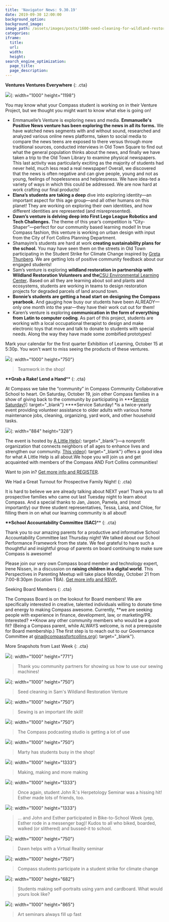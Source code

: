 ```yaml
---
title: 'Navigator News: 9.30.19'
date: 2019-09-30 12:00:00
background_option:
background_image:
image_path: /assets/images/posts/1600-seed-cleaning-for-wildland-restoration.jpg
categories:
iframe:
  title:
  url:
  width:
  height:
search_engine_optimization:
  page_title:
  page_description:
---
```


**Ventures Ventures Everywhere**
{: .cta}

![](/assets/images/electronics-work-in-the-communication-venture.jpg){: width="1000" height="1198"}

You may know what your Compass student is working on in their Venture Project, but we thought you might want to know what else is going on\!

* Emmanuelle’s Venture is exploring news and media. **Emmanuelle's Positive News venture has been exploring the news in all its forms.** We have watched news segments with and without sound, researched and analyzed various online news platforms, taken to social media to compare the news teens are exposed to there versus through more traditional sources, conducted interviews in Old Town Square to find out what the general population thinks about the news, and finally we have taken a trip to the Old Town Library to examine physical newspapers. This last activity was particularly exciting as the majority of students had never held, much less read a real newspaper\! Overall, we discovered that the news is often negative and can give people, young and not as young, feelings of hopelessness and helplessness. We have idea-ted a variety of ways in which this could be addressed. We are now hard at work crafting our final products\!&nbsp;
* **Elana’s students are taking a deep** dive into exploring identity—an important aspect for this age group—and all other humans on this planet\! They are working on exploring their own identities, and how different identities are represented (and misrepresented).&nbsp;
* **Dawn’s venture is delving deep into First Lego League Robotics and Tech Challenges.**&nbsp;The theme of this year’s competition is “City-Shaper”—perfect for our community based learning model\! In true Compass fashion, this venture is working on urban design with input from the City of Fort Collins Planning Department.
* Shamayim’s students are hard at work **creating sustainability plans for the school.**&nbsp;You may have seen them on the streets in Old Town participating in the Student Strike for Climate Change inspired by [Greta Thunberg](https://compassfortcollins.us14.list-manage.com/track/click?u=f92353bb4e553c0be87c16d55&amp;id=9d139a575b&amp;e=d44f2694ec). We are getting lots of positive community feedback about our engaged students\!
* Sam’s venture is exploring **wildland restoration in partnership with Wildland Restoration Volunteers and the**[CSU Environmental Learning Center](https://compassfortcollins.us14.list-manage.com/track/click?u=f92353bb4e553c0be87c16d55&amp;id=b125146db8&amp;e=d44f2694ec)**.** Based on all they are learning about soil and plants and ecosystems, students are working in teams to design restoration projects for degraded parcels of land around town.
* **Bonnie’s students are getting a head start on designing the Compass yearbook.** And gauging how busy our students have been ALREADY—only one month into the year—they have their work cut out for them\! &nbsp;
* Karen’s venture is exploring **communication in the form of everything from Latin to computer coding**. As part of this project, students are working with a local occupational therapist to design and make electronic toys that move and talk to donate to students with special needs. Along the way they have made some zombified prototypes\!

Mark your calendar for the first quarter Exhibition of Learning, October 15 at 5:30p. You won't want to miss seeing the products of these ventures.

![](/assets/images/teamwork-in-the-shop.jpg){: width="1000" height="750"}

> Teamwork in the shop\!

**\*\*Grab a Rake\! Lend a Hand**\*\*
{: .cta}

At Compass we take the “community” in Compass Community Collaborative School to heart. On Saturday, October 19, join other Compass families in a show of giving back to the community by participating in&nbsp;***[Service Saturday\!](https://compassfortcollins.us14.list-manage.com/track/click?u=f92353bb4e553c0be87c16d55&amp;id=db40b66a57&amp;e=d44f2694ec){: target="_blank"}&nbsp;****Service Saturday\!&nbsp;*is a twice-yearly event providing volunteer assistance to older adults with various home maintenance jobs, cleaning, organizing, yard work, and other household tasks.

![](/assets/images/screen-shot-2019-09-17-at-6-59-34-pm.png){: width="884" height="328"}

The event is hosted by&nbsp;[A Little Help](https://compassfortcollins.us14.list-manage.com/track/click?u=f92353bb4e553c0be87c16d55&amp;id=dbcd4ae70a&amp;e=d44f2694ec){: target="_blank"}—a nonprofit organization that connects neighbors of all ages to enhance lives and strengthen our community.&nbsp;[This video](https://compassfortcollins.us14.list-manage.com/track/click?u=f92353bb4e553c0be87c16d55&amp;id=baa95c2caa&amp;e=d44f2694ec){: target="_blank"}&nbsp;offers a good idea for what A Little Help is all about.We hope you will join us and get acquainted with members of the Compass AND Fort Collins communities\!

Want to join in? [Get more info and REGISTER](https://www.alittlehelp.org/civicrm/event/register?id=1585&amp;reset=1).

We Had a Great Turnout for Prospective Family Night\!
{: .cta}

It is hard to believe we are already talking about NEXT year\! Thank you to all prospective families who came out last Tuesday night to learn about Compass. And a special thanks to Jan, Jason, Pamela, and (most importantly) our three student representatives, Tessa, Laisa, and Chloe, for filling them in on what our learning community is all about\!

**\*\*School Accountability Committee (SAC)**\*\*
{: .cta}

Thank you to our amazing parents for a productive and informative School Accountability Committee last Thursday night\! We talked about our School Performance Framework from the state. We feel grateful to have such a thoughtful and insightful group of parents on board continuing to make sure Compass is awesome\!

Please join our very own Compass board member and technology expert, Irene Nissen, in a discussion on&nbsp;**raising children in a digital world**. This Perspectives in Parenting Meetup will take place Monday, October 21 from 7:00-8:30pm (location TBA). [Get more info and RSVP.](https://www.signupgenius.com/go/70a0b4ca4aa2fa1fb6-compass1)&nbsp;

Seeking Board Members
{: .cta}

The Compass Board is on the lookout for Board members\! We are specifically interested in creative, talented individuals willing to donate time and energy to making Compass awesome. Currently,&nbsp;**we are seeking people with experience in finance, development, law, or marketing/PR. Interested?&nbsp;**Know any other community members who would be a good fit? (Being a Compass parent, while ALWAYS welcome, is not a prerequisite for Board membership.) The first step is to reach out to our Governance Committee at&nbsp;[gina@compassfortcollins.org](mailto:gina@compassfortcollins.org){: target="_blank"}.

More Snapshots from Last Week
{: .cta}

![](/assets/images/thanks-to-our-community-partners-for-teaching-us-how-to-use-our-sewing-machines.jpg){: width="1000" height="771"}

> Thank you community partners for showing us how to use our sewing machines\!

![](/assets/images/seed-cleaning-for-wildland-restoration.jpg){: width="1000" height="750"}

> Seed cleaning in Sam's Wildland Restoration Venture

![](/assets/images/sewing-is-an-important-life-skill.jpg){: width="1000" height="750"}

> Sewing is an important life skill\!

![](/assets/images/our-podcasting-studio-is-getting-lots-of-use.jpg){: width="1000" height="750"}

> The Compass podcasting studio is getting a lot of use

![](/assets/images/marty-has-the-shop-buzzing-with-constructive-kids.jpg){: width="1000" height="750"}

> Marty has students busy in the shop\!

![](/assets/images/making-making-and-more-making.jpg){: width="1000" height="1333"}

> Making, making and more making

![](/assets/images/ester-made-lots-of-friends.jpg){: width="1000" height="1333"}

> Once again, student John R.'s Herpetology Seminar was a hissing hit\! Esther made lots of friends, too.

![](/assets/images/bike-to-school-week---with-your-snake---compass-community-collaborative-school.jpg){: width="1000" height="1333"}

> … and John and Esther participated in Bike-to-School Week (yep, Esther rode in a messenger bag)\! Kudos to all who biked, boarded, walked (or slithered) and bussed-it to school.

![](/assets/images/dawn-helped-out-with-a-virtual-reality-seminar.jpg){: width="1000" height="750"}

> Dawn helps with a Virtual Reality seminar

![](/assets/images/compass-students-participate-in-student-strike-for-climate-change-9-20-with-some-help-from-siblings---.jpg){: width="1000" height="750"}

> Compass students participate in a student strike for climate change

![](/assets/images/compass-students-make-self-portraits-from-yarn-and-cardboard---what-would-yours-look-like-.jpg){: width="1000" height="682"}

> Students making self-portraits using yarn and cardboard. What would yours look like?

![](/assets/images/art-seminars-always-fill-up-fast.jpg){: width="1000" height="865"}

> Art seminars always fill up fast